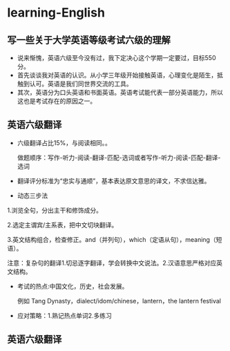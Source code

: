 # learning-English
## 写一些关于大学英语等级考试六级的理解 
- 说来惭愧，英语六级至今没有过，我下定决心这个学期一定要过，目标550分。
- 首先谈谈我对英语的认识。从小学三年级开始接触英语，心理变化是陌生，抵触到认可。英语是我们同世界交流的工具。
- 其次，英语分为口头英语和书面英语。英语考试能代表一部分英语能力，所以这也是考试存在的原因之一。

## 英语六级翻译
- 六级翻译占比15%，与阅读相同。。

  做题顺序：写作-听力-阅读-翻译-匹配-选词或者写作-听力-阅读-匹配-翻译-选词
- 翻译评分标准为“忠实与通顺”，基本表达原文意思的译文，不求信达雅。 
- 动态三步法

 1.浏览全句，分出主干和修饰成分。
 
 2.选定主谓宾/主系表，把中文切块翻译。
 
 3.英文结构组合，检查修正。and（并列句），which（定语从句），meaning（短语）。
 
   注意：复杂句的翻译1.切忌逐字翻译，学会转换中文说法。2.汉语意思严格对应英文结构。
- 考试的热点:中国文化，历史，社会发展。

   例如 Tang Dynasty，dialect/idom/chinese，lantern，the lantern festival
- 应对策略：1.熟记热点单词2.多练习

## 英语六级翻译
